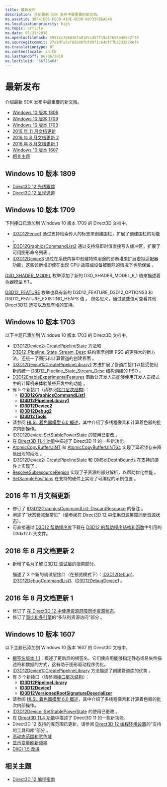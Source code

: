 ```yaml
---
title: 最新发布
description: 介绍最新 SDK 发布中最重要的新文档。
ms.assetid: 38F41E05-FECB-41DE-8D30-09733FBEAC48
ms.localizationpriority: high
ms.topic: article
ms.date: 05/31/2018
ms.openlocfilehash: 59912c7e8d36fa010ccd5ff19a176549408c2f79
ms.sourcegitcommit: 27a9dfa3ef68240fbf09f1c64dff7b2232874ef4
ms.translationtype: HT
ms.contentlocale: zh-CN
ms.lasthandoff: 06/06/2019
ms.locfileid: "66725464"
---
```

# <a name="new-releases"></a>最新发布

介绍最新 SDK 发布中最重要的新文档。

-   [Windows 10 版本 1809](#windows-10-version-1809)
-   [Windows 10 版本 1709](#windows-10-version-1709)
-   [Windows 10 版本 1703](#windows-10-version-1703)
-   [2016 年 11 月文档更新](#november-2016-documentation-update)
-   [2016 年 8 月文档更新 2](#august-2016-documentation-update-2)
-   [2016 年 8 月文档更新 1](#august-2016-documentation-update-1)
-   [Windows 10 版本 1607](#windows-10-version-1607)
-   [相关主题](#related-topics)

## <a name="windows-10-version-1809"></a>Windows 10 版本 1809

- [Direct3D 12 光线跟踪](/windows/desktop/direct3d12/direct3d-12-raytracing)
- [Direct3D 12 呈现通道](/windows/desktop/direct3d12/direct3d-12-render-passes)

## <a name="windows-10-version-1709"></a>Windows 10 版本 1709

下列接口已添加到 Windows 10 版本 1709 的 Direct3D 文档中。

-   [ID3D12Fence1](/windows/desktop/api/d3d12/nn-d3d12-id3d12fence1) 通过支持检索传入的标志来创建围栏，扩展了创建围栏的功能  。
-   [ID3D12GraphicsCommandList2](/windows/desktop/api/d3d12/nn-d3d12-id3d12graphicscommandlist2) 通过支持将即时值直接写入缓冲区，扩展了可用图形命令列表  。
-   [ID3D12Device3](/windows/desktop/api/d3d12/nn-d3d12-id3d12device3) 通过在系统内存中创建特殊用途的诊断堆来扩展虚拟适配器功能，这些诊断堆即使在出现 GPU 故障或设备被删除的情况下也能保留  。

[D3D\_SHADER\_MODEL](/windows/desktop/api/d3d12/ne-d3d12-d3d_shader_model) 枚举添加了新的 D3D\_SHADER\_MODEL\_6\_1 值来描述着色器模型 6.1   。

[D3D12\_FEATURE](/windows/desktop/api/d3d12/ne-d3d12-d3d12_feature) 枚举也具有新的 D3D12\_FEATURE\_D3D12\_OPTIONS3 和 D3D12\_FEATURE\_EXISTING\_HEAPS 值    。 顾名思义，通过这些值可查看其他 Direct3D12 选项以及现有堆的支持。

## <a name="windows-10-version-1703"></a>Windows 10 版本 1703

以下主题已添加到 Windows 10 版本 1703 的 Direct3D 文档中。

-   [ID3D12Device2::CreatePipelineState](/windows/desktop/api/d3d12/nf-d3d12-id3d12device2-createpipelinestate) 方法和 [D3D12\_Pipeline\_State\_Stream\_Desc](/windows/desktop/api/d3d12/ns-d3d12-d3d12_pipeline_state_stream_desc) 结构表示创建 PSO 的更强大的新方法，还统一了图形和计算管道的创建界面   。
-   [ID3D12Device1::CreatePipelineLibrary1](https://www.bing.com/search?q=**ID3D12Device1::CreatePipelineLibrary1**) 方法扩展了管道库接口以接受使用新的统一 [D3D12\_Pipeline\_State\_Stream\_Desc](/windows/desktop/api/d3d12/ns-d3d12-d3d12_pipeline_state_stream_desc) 结构创建的 PSO   。
-   [D3D12EnableExperimentalFeatures](/windows/desktop/api/d3d12/nf-d3d12-d3d12enableexperimentalfeatures) 函数让开发人员能够使用开发人员模式中的计算机来体验某些开发中的功能  。
-   有 5 个新接口（请参阅[接口层次结构](interface-hierarchy.md)）：
    -   [**ID3D12GraphicsCommandList1**](/windows/desktop/api/d3d12/nn-d3d12-id3d12graphicscommandlist1)
    -   [**ID3D12PipelineLibrary1**](https://docs.microsoft.com/windows/desktop/api/d3d12/nn-d3d12-id3d12pipelinelibrary1)
    -   [**ID3D12Device2**](/windows/desktop/api/d3d12/nn-d3d12-id3d12device2)
    -   [**ID3D12Debug2**](/windows/desktop/api/D3D12sdklayers/nn-d3d12sdklayers-id3d12debug2)
    -   [**ID3D12Tools**](/windows/desktop/api/d3d12/nn-d3d12-id3d12tools)
-   请参阅 [HLSL 着色器模型 6.0 概述](https://docs.microsoft.com/windows/desktop/direct3dhlsl/hlsl-shader-model-6-0-features-for-direct3d-12)，其中介绍了多线程像素和计算着色器的批次内部操作。
-   [ID3D12Device::SetStablePowerState](/windows/desktop/api/d3d12/nf-d3d12-id3d12device-setstablepowerstate) 的使用已更改  。
-   在 [Direct3D 11.4 功能](https://docs.microsoft.com/windows/desktop/direct3d11/direct3d-11-4-features)中描述了 Direct3D 11 的一些新功能。
-   [AtomicCopyBufferUINT](/windows/desktop/api/d3d12/nf-d3d12-id3d12graphicscommandlist1-atomiccopybufferuint) 和 [AtomicCopyBufferUINT64](/windows/desktop/api/d3d12/nf-d3d12-id3d12graphicscommandlist1-atomiccopybufferuint64) 实现了延迟锁存来降低出现的延迟    。
-   [ID3D12Device2::CreatePipelineState](/windows/desktop/api/d3d12/nf-d3d12-id3d12device2-createpipelinestate) 和 [OMSetDepthBounds](/windows/desktop/api/d3d12/nf-d3d12-id3d12graphicscommandlist1-omsetdepthbounds) 在支持的硬件上实现了    。
-   [ResolveSubresourceRegion](/windows/desktop/api/d3d12/nf-d3d12-id3d12graphicscommandlist1-resolvesubresourceregion) 实现了子资源的部分解析，以帮助优化性能   。
-   [SetSamplePositions](/windows/desktop/api/d3d12/nf-d3d12-id3d12graphicscommandlist1-setsamplepositions) 在支持的硬件上实现了可编程的示例位置   。

## <a name="november-2016-documentation-update"></a>2016 年 11 月文档更新

-   修订了 [ID3D12GraphicsCommandList::DiscardResource](/windows/desktop/api/d3d12/nf-d3d12-id3d12graphicscommandlist-discardresource) 的备注  。
-   阐述了“状态衰减至常见”（请参阅[在 Direct3D 12 中使用资源屏障同步资源状态](using-resource-barriers-to-synchronize-resource-states-in-direct3d-12.md)）。
-   可直接通过 [D3D12 帮助程序库](https://github.com/Microsoft/DirectX-Graphics-Samples/tree/master/Libraries/D3DX12)下载在 [D3D12 的帮助程序结构和函数](helper-structures-and-functions-for-d3d12.md)中引用的 D3dx12.h 头文件。

## <a name="august-2016-documentation-update-2"></a>2016 年 8 月文档更新 2

-   新增了名为[了解 D3D12 调试层](understanding-the-d3d12-debug-layer.md)的指南部分。

    描述了 3 个新的调试层接口（在预览模式下）：[ID3D12Debug1](/windows/desktop/api/d3d12sdklayers/nn-d3d12sdklayers-id3d12debug1)、[ID3D12DebugCommandList1](/windows/desktop/api/d3d12sdklayers/nn-d3d12sdklayers-id3d12debugcommandlist1)、[ID3D12DebugDevice1](/windows/desktop/api/d3d12sdklayers/nn-d3d12sdklayers-id3d12debugdevice1)    。

## <a name="august-2016-documentation-update-1"></a>2016 年 8 月文档更新 1

-   修订了 [在 Direct3D 12 中使用资源屏障同步资源状态](using-resource-barriers-to-synchronize-resource-states-in-direct3d-12.md)。
-   修订了[同步和多引擎](user-mode-heap-synchronization.md)的“多队列资源访问”部分  。

## <a name="windows-10-version-1607"></a>Windows 10 版本 1607

以下主题已添加到 Windows 10 版本 1607 的 Direct3D 文档中。

-   [根签名版本 1.1](root-signature-version-1-1.md)：概述了更新后的根签名，它们使应用能够指定静态或易失性描述符和数据的方式，这有助于图形驱动程序优化。
-   [ID3D12Device1::CreatePipelineLibrary](/windows/desktop/api/d3d12/nf-d3d12-id3d12device1-createpipelinelibrary) 方法描述了创建管道库的优势  。
-   有 3 个新接口（请参阅[接口层次结构](interface-hierarchy.md)）：
    -   [**ID3D12PipelineLibrary**](/windows/desktop/api/d3d12/nn-d3d12-id3d12pipelinelibrary)
    -   [**ID3D12Device1**](/windows/desktop/api/d3d12/nn-d3d12-id3d12device1)
    -   [**ID3D12VersionedRootSignatureDeserializer**](/windows/desktop/api/d3d12/nn-d3d12-id3d12versionedrootsignaturedeserializer)
-   请参阅 [HLSL 着色器模型 6.0 概述](https://docs.microsoft.com/windows/desktop/direct3dhlsl/hlsl-shader-model-6-0-features-for-direct3d-12)，其中介绍了多线程像素和计算着色器的批次内部操作。
-   [ID3D12Device::SetStablePowerState](/windows/desktop/api/d3d12/nf-d3d12-id3d12device-setstablepowerstate) 的使用已更改  。
-   在 [Direct3D 11.4 功能](https://docs.microsoft.com/windows/desktop/direct3d11/direct3d-11-4-features)中描述了 Direct3D 11 的一些新功能。
-   Direct3D 12 支持的库范围已更新，请参阅 [Direct3D 12 编程环境设置](directx-12-programming-environment-set-up.md)的“支持的工具和库”部分  。
-   [高动态范围和宽色域](https://docs.microsoft.com/windows/desktop/direct3ddxgi/high-dynamic-range-and-wide-color-gamut)
-   [显示变量刷新频率](https://docs.microsoft.com/windows/desktop/direct3ddxgi/variable-refresh-rate-displays)
-   [DXGI 1.5 改进](https://docs.microsoft.com/windows/desktop/direct3ddxgi/dxgi-1-5-improvements)

## <a name="related-topics"></a>相关主题

* [Direct3D 12 编程指南](directx-12-programming-guide.md)
